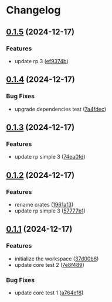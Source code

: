 # Changelog

## [0.1.5](https://github.com/antonbaliasnikov/release-please-simple/compare/release-please-simple-v0.1.4...release-please-simple-v0.1.5) (2024-12-17)


### Features

* update rp 3 ([ef9374b](https://github.com/antonbaliasnikov/release-please-simple/commit/ef9374b24ded225942fdc1eb49e56eb77677df7f))

## [0.1.4](https://github.com/antonbaliasnikov/release-please-simple/compare/release-please-simple-v0.1.3...release-please-simple-v0.1.4) (2024-12-17)


### Bug Fixes

* upgrade dependencies test ([7a4fdec](https://github.com/antonbaliasnikov/release-please-simple/commit/7a4fdec7646634900c2e508f0267c7d657f12107))

## [0.1.3](https://github.com/antonbaliasnikov/release-please-simple/compare/release-please-simple-v0.1.2...release-please-simple-v0.1.3) (2024-12-17)


### Features

* update rp simple 3 ([74ea0fd](https://github.com/antonbaliasnikov/release-please-simple/commit/74ea0fd775a7557f257b93933293fd834e5cecfb))

## [0.1.2](https://github.com/antonbaliasnikov/release-please-simple/compare/release-please-simple-v0.1.1...release-please-simple-v0.1.2) (2024-12-17)


### Features

* rename crates ([1961af3](https://github.com/antonbaliasnikov/release-please-simple/commit/1961af33e72f0f28c957a4e67a6ce7351aa8fa13))
* update rp simple 3 ([57777b1](https://github.com/antonbaliasnikov/release-please-simple/commit/57777b1e7911823c718e64271d83d050820c2ab2))

## [0.1.1](https://github.com/antonbaliasnikov/release-please-simple/compare/release-please-simple-v0.1.0...release-please-simple-v0.1.1) (2024-12-17)


### Features

* initialize the workspace ([37d00b6](https://github.com/antonbaliasnikov/release-please-simple/commit/37d00b60fc9d03db796c399033a13f2c25fc9aa9))
* update core test 2 ([7e8f489](https://github.com/antonbaliasnikov/release-please-simple/commit/7e8f48970adf13af0fdaded7c94181eae2d92041))


### Bug Fixes

* update core test 1 ([a764ef8](https://github.com/antonbaliasnikov/release-please-simple/commit/a764ef886b6300cdb94e027c9c79db8a679ac539))
